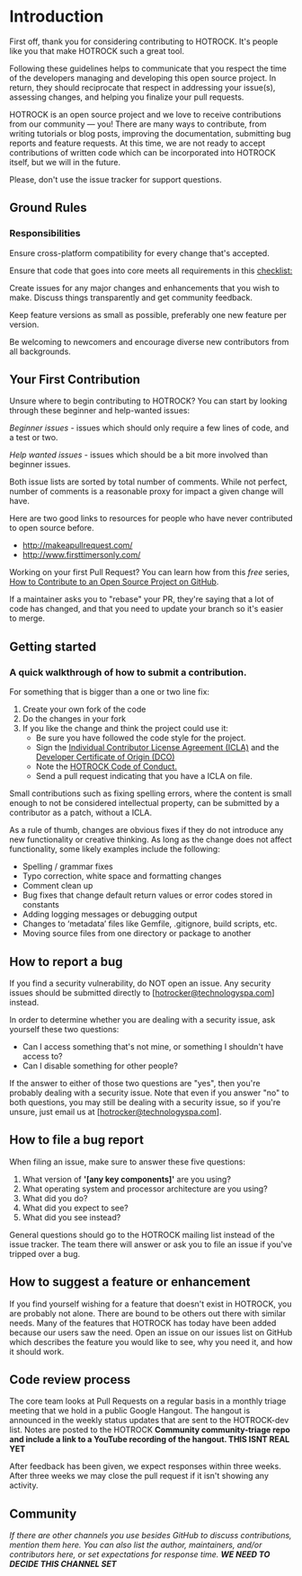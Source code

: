 # Introduction 
 
First off, thank you for considering contributing to HOTROCK. It's people like you that make HOTROCK such a great tool. 
 
Following these guidelines helps to communicate that you respect the time of the developers managing and developing this open source project. In return, they should reciprocate that respect in addressing your issue(s), assessing changes, and helping you finalize your pull requests. 
 
HOTROCK is an open source project and we love to receive contributions from our community — you! There are many ways to contribute, from writing tutorials or blog posts, improving the documentation, submitting bug reports and feature requests. At this time, we are not ready to accept contributions of written code which can be incorporated into HOTROCK itself, but we will in the future. 
 
Please, don't use the issue tracker for support questions.  

## Ground Rules 
 
### Responsibilities 
 
Ensure cross-platform compatibility for every change that's accepted.  
 
Ensure that code that goes into core meets all requirements in this [checklist:](../master/pull_request_checklist.md) 
 
Create issues for any major changes and enhancements that you wish to make. Discuss things transparently and get community feedback. 
 
Keep feature versions as small as possible, preferably one new feature per version. 
 
Be welcoming to newcomers and encourage diverse new contributors from all backgrounds.  
 
## Your First Contribution 
 
Unsure where to begin contributing to HOTROCK? You can start by looking through these beginner and help-wanted issues: 
 
*Beginner issues* - issues which should only require a few lines of code, and a test or two. 
 
*Help wanted issues* - issues which should be a bit more involved than beginner issues. 
 
Both issue lists are sorted by total number of comments. While not perfect, number of comments is a reasonable proxy for impact a given change will have. 
 
 
Here are two good links to resources for people who have never contributed to open source before. 
 
+ http://makeapullrequest.com/ 
+ http://www.firsttimersonly.com/ 
 
Working on your first Pull Request? You can learn how from this *free* series, [How to Contribute to an Open Source Project on GitHub](https://egghead.io/series/how-to-contribute-to-an-open-source-project-on-github). 
 
If a maintainer asks you to "rebase" your PR, they're saying that a lot of code has changed, and that you need to update your branch so it's easier to merge. 
 
## Getting started 
 
### A quick walkthrough of how to submit a contribution. 
 

For something that is bigger than a one or two line fix: 
 
1. Create your own fork of the code 
2. Do the changes in your fork 
3. If you like the change and think the project could use it: 
    * Be sure you have followed the code style for the project. 
    * Sign the [Individual Contributor License Agreement (ICLA)](../Individual_Contributor_License_Agreement) and the [Developer Certificate of Origin (DCO)](../Developer_Certificate_of_Origin) 
    * Note the [HOTROCK Code of Conduct.](../Code_of_Conduct) 
    * Send a pull request indicating that you have a ICLA on file. 
 
 
Small contributions such as fixing spelling errors, where the content is small enough to not be considered intellectual property, can be submitted by a contributor as a patch, without a ICLA. 
 
As a rule of thumb, changes are obvious fixes if they do not introduce any new functionality or creative thinking. As long as the change does not affect functionality, some likely examples include the following: 
 
* Spelling / grammar fixes 
* Typo correction, white space and formatting changes 
* Comment clean up 
* Bug fixes that change default return values or error codes stored in constants 
* Adding logging messages or debugging output 
* Changes to ‘metadata’ files like Gemfile, .gitignore, build scripts, etc. 
* Moving source files from one directory or package to another 

## How to report a bug 
 
If you find a security vulnerability, do NOT open an issue. Any security issues should be submitted directly to [hotrocker@technologyspa.com] instead. 
 
In order to determine whether you are dealing with a security issue, ask yourself these two questions: 
 
* Can I access something that's not mine, or something I shouldn't have access to? 
* Can I disable something for other people? 
 
If the answer to either of those two questions are "yes", then you're probably dealing with a security issue. Note that even if you answer "no" to both questions, you may still be dealing with a security issue, so if you're unsure, just email us at [hotrocker@technologyspa.com]. 
 
 
## How to file a bug report 
 
When filing an issue, make sure to answer these five questions: 
 
1. What version of **'[any key components]'** are you using? 
2. What operating system and processor architecture are you using? 
3. What did you do? 
4. What did you expect to see? 
5. What did you see instead? 
 
General questions should go to the HOTROCK mailing list instead of the issue tracker. The team there will answer or ask you to file an issue if you've tripped over a bug. 
 
 
## How to suggest a feature or enhancement 
 
If you find yourself wishing for a feature that doesn't exist in HOTROCK, you are probably not alone. There are bound to be others out there with similar needs. Many of the features that HOTROCK has today have been added because our users saw the need. Open an issue on our issues list on GitHub which describes the feature you would like to see, why you need it, and how it should work. 
 
 
## Code review process 
 
The core team looks at Pull Requests on a regular basis in a monthly triage meeting that we hold in a public Google Hangout. The hangout is announced in the weekly status updates that are sent to the HOTROCK-dev list. Notes are posted to the HOTROCK **Community community-triage repo and include a link to a YouTube recording of the hangout. THIS ISNT REAL YET**
 
After feedback has been given, we expect responses within three weeks. After three weeks we may close the pull request if it isn't showing any activity. 
 
## Community 
_If there are other channels you use besides GitHub to discuss contributions, mention them here. You can also list the author, maintainers, and/or contributors here, or set expectations for response time. **WE NEED TO DECIDE THIS CHANNEL SET**_ 
 
